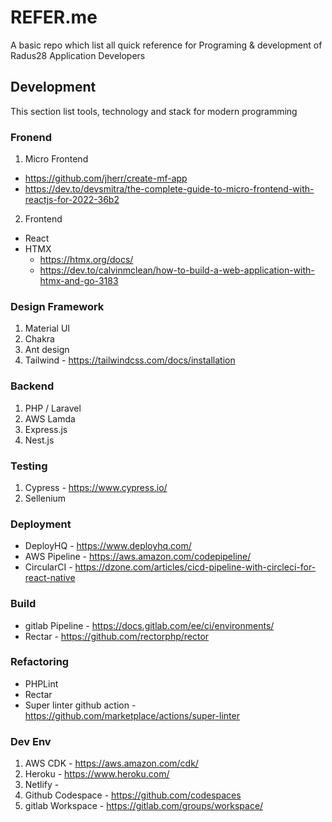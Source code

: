 # REFER.me
A basic repo which list all quick reference for Programing &amp; development of Radus28 Application Developers

## Development
This section list tools, technology and stack for modern programming

### Fronend

1. Micro Frontend
  - https://github.com/jherr/create-mf-app
  - https://dev.to/devsmitra/the-complete-guide-to-micro-frontend-with-reactjs-for-2022-36b2

2. Frontend
- React
- HTMX
   - https://htmx.org/docs/
   - https://dev.to/calvinmclean/how-to-build-a-web-application-with-htmx-and-go-3183   
    
### Design Framework


1. Material UI
2. Chakra
3. Ant design
4. Tailwind - https://tailwindcss.com/docs/installation

### Backend

1. PHP / Laravel
2. AWS Lamda
3. Express.js
4. Nest.js

### Testing

1. Cypress - https://www.cypress.io/
2. Sellenium

### Deployment

- DeployHQ - https://www.deployhq.com/ 
- AWS Pipeline - https://aws.amazon.com/codepipeline/ 
- CircularCI - https://dzone.com/articles/cicd-pipeline-with-circleci-for-react-native

### Build

- gitlab Pipeline - https://docs.gitlab.com/ee/ci/environments/
- Rectar  - https://github.com/rectorphp/rector

### Refactoring

- PHPLint
- Rectar
- Super linter github action - https://github.com/marketplace/actions/super-linter

### Dev Env

1. AWS CDK - https://aws.amazon.com/cdk/
2. Heroku  - https://www.heroku.com/
3. Netlify -
4. Github Codespace - https://github.com/codespaces
5. gitlab Workspace - https://gitlab.com/groups/workspace/

